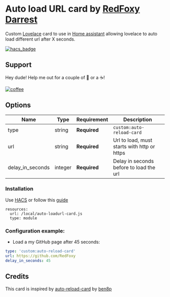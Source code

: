 # Auto load URL card by [RedFoxy Darrest](https://github.com/RedFoxy)

Custom [Lovelace](https://www.home-assistant.io/lovelace) card to use in [Home assistant](https://www.home-assistant.io/) allowing lovelace to auto load different url after X seconds.

[![hacs_badge](https://img.shields.io/badge/HACS-Default-orange.svg?style=for-the-badge)](https://github.com/custom-components/hacs)

## Support

Hey dude! Help me out for a couple of :beers: or a :coffee:!

[![coffee](https://www.buymeacoffee.com/assets/img/custom_images/black_img.png)](https://www.buymeacoffee.com/zJtVxUAgH)

## Options

| Name              | Type    | Requirement  | Description                                 |
| ----------------- | ------- | ------------ | ------------------------------------------- |
| type              | string  | **Required** | `custom:auto-reload-card`                   |
| url               | string  | **Required** | Url to load, must starts with http or https |
| delay_in_seconds  | integer | **Required** | Delay in seconds before to load the url     |

### Installation
Use [HACS](https://hacs.xyz/) or follow this [guide](https://github.com/thomasloven/hass-config/wiki/Lovelace-Plugins)

```
resources:
  url: /local/auto-loadurl-card.js
  type: module
```

### Configuration example:

 - Load a my GitHub page after 45 seconds:
```yaml
type: 'custom:auto-reload-card'
url: https://github.com/RedFoxy
delay_in_seconds: 45
```

## Credits

This card is inspired by [auto-reload-card](https://github.com/ben8p/lovelace-auto-reload-card) by [ben8p](https://github.com/ben8p)


